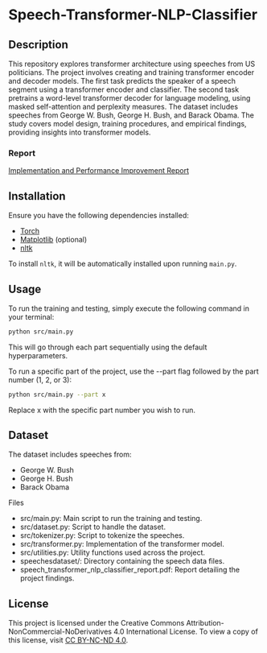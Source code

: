 # Speech-Transformer-NLP-Classifier

## Description

This repository explores transformer architecture using speeches from US politicians. The project involves creating and training transformer encoder and decoder models. The first task predicts the speaker of a speech segment using a transformer encoder and classifier. The second task pretrains a word-level transformer decoder for language modeling, using masked self-attention and perplexity measures. The dataset includes speeches from George W. Bush, George H. Bush, and Barack Obama. The study covers model design, training procedures, and empirical findings, providing insights into transformer models.

### Report  
[Implementation and Performance Improvement Report](https://github.com/hakwok/Speech-Transformer-NLP-Classifier/blob/main/speech_transformer_nlp_classifier_report.pdf)

## Installation

Ensure you have the following dependencies installed:
- [Torch](https://pytorch.org/)
- [Matplotlib](https://matplotlib.org/) (optional)
- [nltk](https://www.nltk.org/)

To install `nltk`, it will be automatically installed upon running `main.py`.

## Usage

To run the training and testing, simply execute the following command in your terminal:
```sh
python src/main.py
```

This will go through each part sequentially using the default hyperparameters.

To run a specific part of the project, use the --part flag followed by the part number (1, 2, or 3):

```bash
python src/main.py --part x
```

Replace x with the specific part number you wish to run.

## Dataset

The dataset includes speeches from:

- George W. Bush
- George H. Bush
- Barack Obama

Files

- src/main.py: Main script to run the training and testing.
- src/dataset.py: Script to handle the dataset.
- src/tokenizer.py: Script to tokenize the speeches.
- src/transformer.py: Implementation of the transformer model.
- src/utilities.py: Utility functions used across the project.
- speechesdataset/: Directory containing the speech data files.
- speech_transformer_nlp_classifier_report.pdf: Report detailing the project findings.

## License

This project is licensed under the Creative Commons Attribution-NonCommercial-NoDerivatives 4.0 International License. To view a copy of this license, visit [CC BY-NC-ND 4.0](https://creativecommons.org/licenses/by-nc-nd/4.0/).
